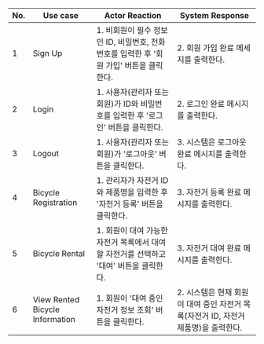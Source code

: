 | No. | Use case | Actor Reaction | System Response |
| --- | --- | --- | --- |
| 1 | Sign Up | 1. 비회원이 필수 정보인 ID, 비밀번호, 전화번호를 입력한 후 '회원 가입' 버튼을 클릭한다. | 2. 회원 가입 완료 메세지를 출력한다. |
| 2 | Login | 1. 사용자(관리자 또는 회원)가 ID와 비밀번호를 입력한 후 '로그인' 버튼을 클릭한다. | 2. 로그인 완료 메시지를 출력한다. |
| 3 | Logout | 1. 사용자(관리자 또는 회원)가 '로그아웃' 버튼을 클릭한다. | 3. 시스템은 로그아웃 완료 메시지를 출력한다. |
| 4 | Bicycle Registration | 1. 관리자가 자전거 ID와 제품명을 입력한 후 '자전거 등록' 버튼을 클릭한다. | 3. 자전거 등록 완료 메시지를 출력한다. |
| 5 | Bicycle Rental | 1. 회원이 대여 가능한 자전거 목록에서 대여할 자전거를 선택하고 '대여' 버튼을 클릭한다. | 3. 자전거 대여 완료 메시지를 출력한다. |
| 6 | View Rented Bicycle Information | 1. 회원이 '대여 중인 자전거 정보 조회' 버튼을 클릭한다. | 2. 시스템은 현재 회원이 대여 중인 자전거 목록(자전거 ID, 자전거 제품명)을 출력한다. |